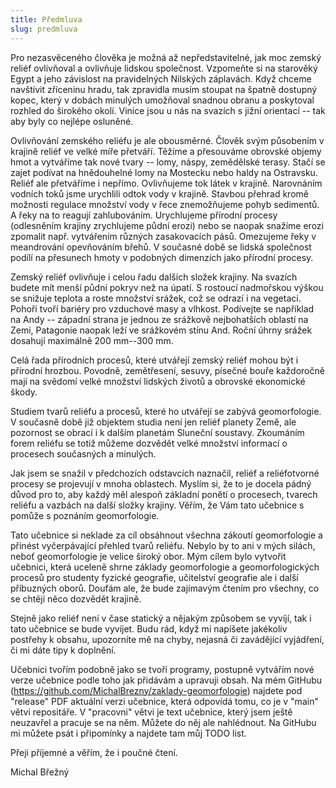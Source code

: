 ```yaml
---
title: Předmluva
slug: predmluva
---
```


Pro nezasvěceného člověka je možná až nepředstavitelné, jak moc zemský
reliéf ovlivňoval a ovlivňuje lidskou společnost. Vzpomeňte si na
starověký Egypt a jeho závislost na pravidelných Nilských záplavách.
Když chceme navštívit zříceninu hradu, tak zpravidla musím stoupat na
špatně dostupný kopec, který v dobách minulých umožňoval snadnou obranu
a poskytoval rozhled do širokého okolí. Vinice jsou u nás na svazích s
jižní orientací -- tak aby byly co nejlépe osluněné.

Ovlivňování zemského reliéfu je ale obousměrné. Člověk svým působením v
krajině reliéf ve velké míře přetváří. Těžíme a přesouváme obrovské
objemy hmot a vytváříme tak nové tvary -- lomy, náspy, zemědělské
terasy. Stačí se zajet podívat na hnědouhelné lomy na Mostecku nebo
haldy na Ostravsku. Reliéf ale přetváříme i nepřímo. Ovlivňujeme tok
látek v krajině. Narovnáním vodních toků jsme urychlili odtok vody v
krajině. Stavbou přehrad kromě možnosti regulace množství vody v řece
znemožňujeme pohyb sedimentů. A řeky na to reagují zahlubováním.
Urychlujeme přírodní procesy (odlesněním krajiny zrychlujeme půdní
erozi) nebo se naopak snažíme erozi zpomalit např. vytvářením různých
zasakovacích pásů. Omezujeme řeky v meandrování opevňováním břehů. V
současné době se lidská společnost podílí na přesunech hmoty v podobných
dimenzích jako přírodní procesy.

Zemský reliéf ovlivňuje i celou řadu dalších složek krajiny. Na svazích
budete mít menší půdní pokryv než na úpatí. S rostoucí nadmořskou výškou
se snižuje teplota a roste množství srážek, což se odrazí i na vegetaci.
Pohoří tvoří bariéry pro vzduchové masy a vlhkost. Podívejte se
například na Andy -- západní strana je jednou ze srážkově nejbohatších
oblastí na Zemi, Patagonie naopak leží ve srážkovém stínu And. Roční
úhrny srážek dosahují maximálně 200 mm--300 mm.

Celá řada přírodních procesů, které utvářejí zemský reliéf mohou být i
přírodní hrozbou. Povodně, zemětřesení, sesuvy, písečné bouře každoročně
mají na svědomí velké množství lidských životů a obrovské ekonomické
škody.

Studiem tvarů reliéfu a procesů, které ho utvářejí se zabývá
geomorfologie. V současně době již objektem studia není jen reliéf
planety Země, ale pozornost se obrací i k dalším planetám Sluneční
soustavy. Zkoumáním forem reliéfu se totiž můžeme dozvědět velké
množství informací o procesech současných a minulých.

Jak jsem se snažil v předchozích odstavcích naznačil, reliéf a
reliéfotvorné procesy se projevují v mnoha oblastech. Myslím si, že to
je docela pádný důvod pro to, aby každý měl alespoň základní ponětí o
procesech, tvarech reliéfu a vazbách na další složky krajiny. Věřím, že
Vám tato učebnice s pomůže s poznáním geomorfologie.

Tato učebnice si neklade za cíl obsáhnout všechna zákoutí geomorfologie
a přinést vyčerpávající přehled tvarů reliéfu. Nebylo by to ani v mých
silách, neboť geomorfologie je velice široký obor. Mým cílem bylo
vytvořit učebnici, která uceleně shrne základy geomorfologie a
geomorfologických procesů pro studenty fyzické geografie, učitelství
geografie ale i další příbuzných oborů. Doufám ale, že bude zajímavým
čtením pro všechny, co se chtějí něco dozvědět krajině.

Stejně jako reliéf není v čase statický a nějakým způsobem se vyvíjí,
tak i tato učebnice se bude vyvíjet. Budu rád, když mi napíšete
jakékoliv postřehy k obsahu, upozorníte mě na chyby, nejasná či
zavádějící vyjádření, či mi dáte tipy k doplnění.

Učebnici tvořím podobně jako se tvoří programy, postupně vytvářím nové
verze učebnice podle toho jak přidávám a upravuji obsah. Na mém GitHubu
(<https://github.com/MichalBrezny/zaklady-geomorfologie>) najdete pod
"release" PDF aktuální verzi učebnice, která odpovídá tomu, co je v
"main" větvi repositáře. V "pracovni" větvi je text učebnice, který jsem
ještě neuzavřel a pracuje se na něm. Můžete do něj ale nahlédnout. Na
GitHubu mi můžete psát i připomínky a najdete tam můj TODO list.

Přeji příjemné a věřím, že i poučné čtení.


Michal Břežný
